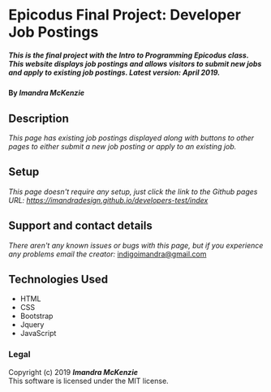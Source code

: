# Epicodus Final Project: Developer Job Postings

##### _This is the final project with the Intro to Programming Epicodus class. This website displays job postings and allows visitors to submit new jobs and apply to existing job postings. Latest version: April 2019._

#### By _**Imandra McKenzie**_

## Description

_This page has existing job postings displayed along with buttons to other pages to either submit a new job posting or apply to an existing job._

## Setup

_This page doesn't require any setup, just click the link to the Github pages URL:
https://imandradesign.github.io/developers-test/index_

## Support and contact details

_There aren't any known issues or bugs with this page, but if you experience any problems email the creator:_
indigoimandra@gmail.com

## Technologies Used

* HTML
* CSS
* Bootstrap
* Jquery
* JavaScript

### Legal

Copyright (c) 2019 **_Imandra McKenzie_**
<br>
This software is licensed under the MIT license.
